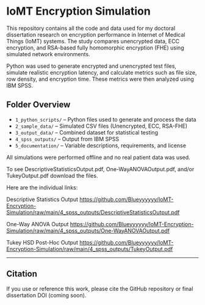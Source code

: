 # IoMT Encryption Simulation

This repository contains all the code and data used for my doctoral dissertation research on encryption performance in Internet of Medical Things (IoMT) systems. The study compares unencrypted data, ECC encryption, and RSA-based fully homomorphic encryption (FHE) using simulated network environments.

Python was used to generate encrypted and unencrypted test files, simulate realistic encryption latency, and calculate metrics such as file size, row density, and encryption time. These metrics were then analyzed using IBM SPSS.

## Folder Overview

- `1_python_scripts/` – Python files used to generate and process the data  
- `2_sample_data/` – Simulated CSV files (Unencrypted, ECC, RSA-FHE)  
- `3_output_data/` – Combined dataset for statistical testing  
- `4_spss_outputs/` – Output from IBM SPSS  
- `5_documentation/` – Variable descriptions, requirements, and license

All simulations were performed offline and no real patient data was used.

To see DescriptiveStatisticsOutput.pdf, One-WayANOVAOutput.pdf, and/or TukeyOutput.pdf download the files. 

Here are the individual links:

Descriptive Statistics Output
https://github.com/Blueyyyyyy/IoMT-Encryption-Simulation/raw/main/4_spss_outputs/DescriptiveStatisticsOutput.pdf

One-Way ANOVA Output
https://github.com/Blueyyyyyy/IoMT-Encryption-Simulation/raw/main/4_spss_outputs/One-WayANOVAOutput.pdf

Tukey HSD Post-Hoc Output
https://github.com/Blueyyyyyy/IoMT-Encryption-Simulation/raw/main/4_spss_outputs/TukeyOutput.pdf

---

## Citation

If you use or reference this work, please cite the GitHub repository or final dissertation DOI (coming soon).

